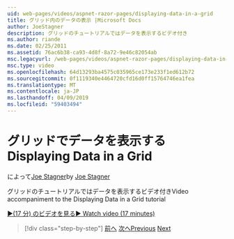 ```yaml
---
uid: web-pages/videos/aspnet-razor-pages/displaying-data-in-a-grid
title: グリッド内のデータの表示 |Microsoft Docs
author: JoeStagner
description: グリッドのチュートリアルではデータを表示するビデオ付き
ms.author: riande
ms.date: 02/25/2011
ms.assetid: 76ac6b38-ca93-4d8f-8a72-9e46c82054ab
msc.legacyurl: /web-pages/videos/aspnet-razor-pages/displaying-data-in-a-grid
msc.type: video
ms.openlocfilehash: 64d13293ba4575c035965ce173e233f1ed612b72
ms.sourcegitcommit: 0f1119340e4464720cfd16d0ff15764746ea1fea
ms.translationtype: MT
ms.contentlocale: ja-JP
ms.lasthandoff: 04/09/2019
ms.locfileid: "59403494"
---
```

# <a name="displaying-data-in-a-grid"></a><span data-ttu-id="cc8d6-103">グリッドでデータを表示する</span><span class="sxs-lookup"><span data-stu-id="cc8d6-103">Displaying Data in a Grid</span></span>

<span data-ttu-id="cc8d6-104">によって[Joe Stagner](https://github.com/JoeStagner)</span><span class="sxs-lookup"><span data-stu-id="cc8d6-104">by [Joe Stagner](https://github.com/JoeStagner)</span></span>

<span data-ttu-id="cc8d6-105">グリッドのチュートリアルではデータを表示するビデオ付き</span><span class="sxs-lookup"><span data-stu-id="cc8d6-105">Video accompaniment to the Displaying Data in a Grid tutorial</span></span>

[<span data-ttu-id="cc8d6-106">&#9654;(17 分) のビデオを見る</span><span class="sxs-lookup"><span data-stu-id="cc8d6-106">&#9654; Watch video (17 minutes)</span></span>](https://channel9.msdn.com/Blogs/ASP-NET-Site-Videos/displaying-data-in-a-grid)

> [!div class="step-by-step"]
> <span data-ttu-id="cc8d6-107">[前へ](working-with-data-part-2.md)
> [次へ](displaying-data-in-a-chart-part-1.md)</span><span class="sxs-lookup"><span data-stu-id="cc8d6-107">[Previous](working-with-data-part-2.md)
[Next](displaying-data-in-a-chart-part-1.md)</span></span>
